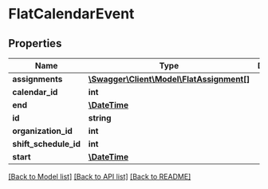 # FlatCalendarEvent

## Properties
Name | Type | Description | Notes
------------ | ------------- | ------------- | -------------
**assignments** | [**\Swagger\Client\Model\FlatAssignment[]**](FlatAssignment.md) |  | [optional] 
**calendar_id** | **int** |  | [optional] 
**end** | [**\DateTime**](\DateTime.md) |  | [optional] 
**id** | **string** |  | [optional] 
**organization_id** | **int** |  | [optional] 
**shift_schedule_id** | **int** |  | [optional] 
**start** | [**\DateTime**](\DateTime.md) |  | [optional] 

[[Back to Model list]](../README.md#documentation-for-models) [[Back to API list]](../README.md#documentation-for-api-endpoints) [[Back to README]](../README.md)


